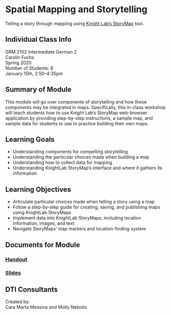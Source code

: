 # Spatial Mapping and Storytelling 
Telling a story through mapping using [Knight Lab’s StoryMap](https://storymap.knightlab.com/) tool.

## Individual Class Info
GRM 2102 Intermediate German 2
<br>
Carolin Fuchs
<br>
Spring 2020
<br>
Number of Students: 8
<br>
January 15th, 2:50–4:35pm
<br>

## Summary of Module
This module will go over components of storytelling and how these components may be integrated in maps. Specifically, this in-class workshop will teach students how to use Knight Lab’s StoryMap web-browser application by providing step-by-step instructions, a sample map, and sample data for students to use to practice building their own maps. 

## Learning Goals
- Understanding components for compelling storytelling
- Understanding the particular choices made when building a map
- Understanding how to collect data for mapping
- Understanding KnightLab StoryMap’s interface and where it gathers its information

## Learning Objectives
- Articulate particular choices made when telling a story using a map
- Follow a step-by-step guide for creating, saving, and publishing maps using KnightLab StoryMaps
- Implement data into KnightLab StoryMaps, including location information, images, and text
- Navigate StoryMaps’ map markers and location-finding system

## Documents for Module

### [Handout](https://github.com/NULabNortheastern/digitalassignmentshowcase/blob/master/mapping/intermediate_german-spring2020-fuchs/handout-intro_to_storymaps.pdf)

### [Slides](https://github.com/NULabNortheastern/digitalassignmentshowcase/blob/master/mapping/intermediate_german-spring2020-fuchs/slides-storymaps.pdf)


## DTI Consultants
Created by:<br>
Cara Marta Messina and Molly Nebiolo
